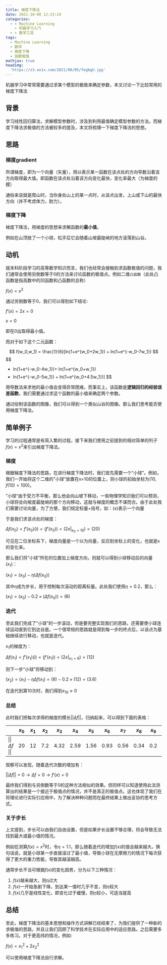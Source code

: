 ```yaml
---
title: 梯度下降法
date: 2021-10-08 12:23:24
categories:
  - - Machine Learning
    - 机器学习入门
  - - 数学工具
tags:
  - Machine Learning
  - 数学
  - 梯度下降
  - 函数极值
mathjax: true
headimg:
  'https://z3.ax1x.com/2021/08/05/fegbgU.jpg'
---
```


机器学习中常常需要通过求某个模型的极致来确定参数，本文讨论一下比较常用的梯度下降法
<!-- more -->

## 背景

学习线性回归算法，求解模型参数时，涉及到利用最值确定模型参数的方法。而梯度下降法求极值的方法被较多的提及，本文将梳理一下梯度下降法的思想。

## 思路

### 梯度gradient

所谓梯度，即为一个向量（矢量），用以表示某一函数在该点处的方向导数沿着该方向取得最大值。即函数在该点处沿着该方向变化最快，变化率最大（为梯度的模）

通俗来说就是爬山时，当你身处山上的某一点时，从该点出发，上山或下山的最快方向（并不考虑体力，耐力）。

### 梯度下降

梯度下降法，用梯度的思想来求解函数的**最小值**。

例如在山顶放了一个小球，松手后它会随着山坡最陡峭的地方滚落到山谷。

## 动机

就本科阶段学习的高等数学知识而言，我们也经常会接触到求函数极值的问题，我们通常会使用另倒数等于0的方法来讨论函数的极值点。例如二维`凸函数`（此处凸函数是指高数中的凹函数和凸函数的总称）

$f(x) = x^2$

通过另倒数等于0，我们可以得到如下结论:

$f'(x) = 2x = 0$

$x = 0$

即在0出取得最小值。

而对于如下这个二元函数：

$$
f(w_0,w_1) = \frac{1}{6}[ln(1+e^{w_0+2w_1}) + ln(1+e^{-w_0-7w_1})
$$
$$
+ ln(1+e^{-w_0-4w_1})+ ln(1+e^{w_0+w_1})
$$
$$
+ ln(1+e^{-w_0-5w_1}) + ln(1+e^{w_0+4.5w_1})]
$$

用导数法来求他的最小值会变得异常困难。而事实上，该函数是**逻辑回归的经验误差函数**，我们需要通过求这个函数的最小值来确定两个参数。

通过绘制该函数的图像，我们可以得到一个类似山谷的图像。那么我们思考能否使用梯度下降法。

## 简单例子

学习的过程通常是有简入繁的过程，接下来我们使用之前提到的相对简单的列子$f(x) = x^2$来引出梯度下降法。

### 梯度

根据梯度下降法的思路，在进行梯度下降法时，我们首先需要一个“小球”。例如，我们一开始将这个二维的”小球“放置在x=10的位置上，则小球的初始坐标为$(10,f(10)=100)$。

”小球“由于受力不平衡，那么他会向山坡下移动，一些物理学知识我们可以预测，小球将会向坡度最陡峭的那个方向移动，这就与梯度的概念不谋而合。由于此处我们需要讨论向量，为了方便，我们规定标量+括号，如：$(x)$表示一个向量

于是我们求该点处的梯度：

$\Delta f(x_0) = f'(x_0)(i) = (f'(x_0)) = (2x|_{x_0 = 10}) = (20)$

可见在二位坐标系下，梯度向量是一个以为向量，反应到坐标上的变化，也就是x的变化率。

那么我们将“小球”所在的位置加上梯度方向，则就可以得到小球移动后的向量$(x_1)$：

$(x_1) = (x_0) - \eta(\Delta f(x_0))$

其中$\eta$成为步长，用于控制每次滚动的距离标量。此处我们使用$\eta = 0.2$，那么：

$(x_1) = (x_0) - 0.2\times (\Delta f(x_0)) = (6)$

### 迭代

至此我们完成了”小球”的一步滚动，但是要完整实现我们的思路，还需要使小球连续运动直到它到达谷底。一个很常规的思路就是得到每一步的终点后，以该点为基础继续进行移动，也就是迭代。

$x_1$的梯度为：

$\Delta f(x_1) = f'(x_1)(i) = (f'(x_1)) = (2x|_{x_1=6}) = (12)$

则下一步“小球”将移动到：

$(x_2) = (x_1) - \eta \Delta f(x_1) = (6) - 0.2 \times (12) = (3.6)$

在迭代到第10次时，我们得到$x_{10} \approx 0$

### 总结

此时我们把每次求得的梯度的模长$||\Delta f||$，归纳起来，可以得到下面的表格：

|                 | $x_0$ | $x_1$ | $x_2$ | $x_3$ | $x_4$ | $x_5$ | $x_6$ | $x_7$ | $x_8$ | $x_9$ | $x_{10}$ |
| --------------- | ----- | ----- | ----- | ----- | ----- | ----- | ----- | ----- | ----- | ----- | -------- |
| \|\| $\Delta  f$ \|\| | 20    | 12    | 7.2   | 4.32  | 2.59  | 1.56  | 0.93  | 0.56  | 0.34  | 0.2   | 0.12     |

观察可以发现，随着迭代次数的增加有：

$||\Delta  f|| = 0 \to \Delta f = 0 \to f'(x) = 0$

最终我们得到与另倒数等于0的这种方法相似的效果。但同样可以知道使用此法测算出的结果是一个接近于极值点的情况，并不是真正的极值点。这也体现了我们在将理论进行实际引应用中，为了解决种种问题而在最终结果上做出妥协的思考方式。

### 关于步长

上文提到，步长可以由我们自由设置，但是如果步长设置不够合理，将会导致无法找到最大或最小值的情况。

例如在测算$f(x) = x^2$时，令$\eta = 1.1$，那么随着迭代的增加$f(x)$的值会越来越大。换句话说，就是小球某一步直接滚过了最小值，导致小球在无摩擦力的情况下每次获得了更大的重力势能，导致其越滚越高。

通常步长不当可根据$f(x)$的变化趋势，分为以下三种情况：

1. $f(x)$越来越大，则$\eta$过大
2. $f(x)$一开始急剧下降，到达某一值时几乎不变，则$\eta$较大
3. $f(x)$几乎是线性变化，即变化过于缓慢，则$\eta$较小，可适当提高

## 总结

至此，梯度下降法的基本思想和操作方式讲解已经结束了，为我们提供了一种新的求极值的思路，并且让我们回顾了科学技术在实际应用中的适应思路。之后需要多多练习。对于更高纬的情况，例如:

$f(x) = x_1^2 + 2x_2^2$

可以使用梯度下降法自行求解。

